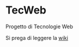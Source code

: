 # TecWeb
Progetto di Tecnologie Web

Si prega di leggere la <a href="https://github.com/Meneghin98/TecWeb/wiki">wiki</a>
